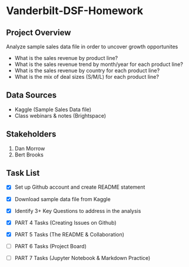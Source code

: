 # Vanderbilt-DSF-Homework

## Project Overview
Analyze sample sales data file in order to uncover growth opportunites
- What is the sales revenue by product line?
- What is the sales revenue trend by month/year for each product line?
- What is the sales revenue by country for each product line?
- What is the mix of deal sizes (S/M/L) for each product line?

## Data Sources
- Kaggle (Sample Sales Data file)
- Class webinars & notes (Brightspace)

## Stakeholders
1. Dan Morrow
2. Bert Brooks

## Task List
- [X] Set up Github account and create README statement
- [X] Download sample data file from Kaggle
- [X] Identify 3+ Key Questions to address in the analysis
- [X] PART 4 Tasks (Creating Issues on Github)
- [X] PART 5 Tasks (The README & Collaboration)
- [ ] PART 6 Tasks (Project Board)
- [ ] PART 7 Tasks (Jupyter Notebook & Markdown Practice)

